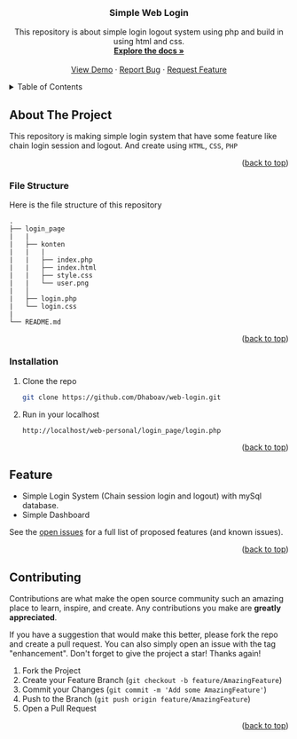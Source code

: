 <a name="readme-top"></a>


<!-- PROJECT LOGO -->
<br />
<div align="center">
<h3 align="center">Simple Web Login</h3>

  <p align="center">
    This repository is about simple login logout system using php and build in using html and css.
    <br />
    <a href="https://github.com/Dhaboav/web-login"><strong>Explore the docs »</strong></a>
    <br />
    <br />
    <a href="https://github.com/Dhaboav/web-login">View Demo</a>
    ·
    <a href="https://github.com/Dhaboav/web-login/issues">Report Bug</a>
    ·
    <a href="https://github.com/Dhaboav/web-login/issues">Request Feature</a>
  </p>
</div>


<!-- TABLE OF CONTENTS -->
<details>
  <summary>Table of Contents</summary>
  <ol>
    <li><a href="#about-the-project">About The Project</a></li>
    <li><a href="#file-structure">File Structure</a></li>
    <li><a href="#installation">Installation</a></li>
    <li><a href="#feature">Feature</a></li>
    <li><a href="#contributing">Contributing</a></li> 
  </ol>
</details>


<!-- ABOUT THE PROJECT -->
## About The Project
This repository is making simple login system that have some feature like chain login session and logout. And create using `HTML`, `CSS`, `PHP`

<p align="right">(<a href="#readme-top">back to top</a>)</p>


### File Structure
Here is the file structure of this repository
```
.  
├── login_page  
|   |
|   ├── konten
|   |   |
|   |   ├── index.php
|   |   ├── index.html
|   |   ├── style.css 
|   |   └── user.png
|   │
|   ├── login.php
|   └── login.css
|
└── README.md
```
<p align="right">(<a href="#readme-top">back to top</a>)</p>


<!-- GETTING STARTED -->
### Installation
1. Clone the repo
   ```sh
   git clone https://github.com/Dhaboav/web-login.git
   ```

2. Run in your localhost
    ```localhost
   http://localhost/web-personal/login_page/login.php
    ```

<p align="right">(<a href="#readme-top">back to top</a>)</p>


<!-- Feature -->
## Feature

- Simple Login System (Chain session login and logout) with mySql database.
- Simple Dashboard

See the [open issues](https://github.com/Dhaboav/web-login/issues) for a full list of proposed features (and known issues).

<p align="right">(<a href="#readme-top">back to top</a>)</p>


<!-- CONTRIBUTING -->
## Contributing

Contributions are what make the open source community such an amazing place to learn, inspire, and create. Any contributions you make are **greatly appreciated**.

If you have a suggestion that would make this better, please fork the repo and create a pull request. You can also simply open an issue with the tag "enhancement".
Don't forget to give the project a star! Thanks again!

1. Fork the Project
2. Create your Feature Branch (`git checkout -b feature/AmazingFeature`)
3. Commit your Changes (`git commit -m 'Add some AmazingFeature'`)
4. Push to the Branch (`git push origin feature/AmazingFeature`)
5. Open a Pull Request

<p align="right">(<a href="#readme-top">back to top</a>)</p>
